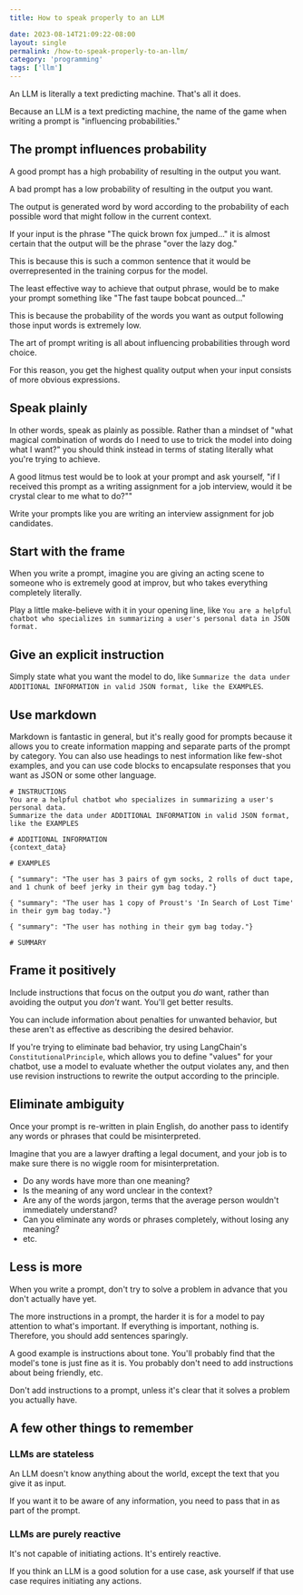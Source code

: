 ```yaml
---
title: How to speak properly to an LLM

date: 2023-08-14T21:09:22-08:00
layout: single
permalink: /how-to-speak-properly-to-an-llm/
category: 'programming'
tags: ['llm']
---
```


An LLM is literally a text predicting machine. That's all it does. 

Because an LLM is a text predicting machine, the name of the game when writing a prompt is "influencing probabilities."


## The prompt influences probability

A good prompt has a high probability of resulting in the output you want.

A bad prompt has a low probability of resulting in the output you want.

The output is generated word by word according to the probability of each possible word that might follow in the current context.

If your input is the phrase "The quick brown fox jumped..." it is almost certain that the output will be the phrase "over the lazy dog."

This is because this is such a common sentence that it would be overrepresented in the training corpus for the model.

The least effective way to achieve that output phrase, would be to make your prompt something like "The fast taupe bobcat pounced..."

This is because the probability of the words you want as output following those input words is extremely low.

The art of prompt writing is all about influencing probabilities through word choice.

For this reason, you get the highest quality output when your input consists of more obvious expressions. 


## Speak plainly

In other words, speak as plainly as possible. Rather than a mindset of "what magical combination of words do I need to use to trick the model into doing what I want?" you should think instead in terms of stating literally what you're trying to achieve.

A good litmus test would be to look at your prompt and ask yourself, "if I received this prompt as a writing assignment for a job interview, would it be crystal clear to me what to do?""

Write your prompts like you are writing an interview assignment for job candidates.


## Start with the frame

When you write a prompt, imagine you are giving an acting scene to someone who is extremely good at improv, but who takes everything completely literally.

Play a little make-believe with it in your opening line, like `You are a helpful chatbot who specializes in summarizing a user's personal data in JSON format.`


## Give an explicit instruction

Simply state what you want the model to do, like `Summarize the data under ADDITIONAL INFORMATION in valid JSON format, like the EXAMPLES`.


## Use markdown

Markdown is fantastic in general, but it's really good for prompts because it allows you to create information mapping and separate parts of the prompt by category. You can also use headings to nest information like few-shot examples, and you can use code blocks to encapsulate responses that you want as JSON or some other language.

```
# INSTRUCTIONS
You are a helpful chatbot who specializes in summarizing a user's personal data.
Summarize the data under ADDITIONAL INFORMATION in valid JSON format, like the EXAMPLES

# ADDITIONAL INFORMATION
{context_data}

# EXAMPLES

{ "summary": "The user has 3 pairs of gym socks, 2 rolls of duct tape, and 1 chunk of beef jerky in their gym bag today."}

{ "summary": "The user has 1 copy of Proust's 'In Search of Lost Time' in their gym bag today."}

{ "summary": "The user has nothing in their gym bag today."}

# SUMMARY
```


## Frame it positively

Include instructions that focus on the output you _do_ want, rather than avoiding the output you _don't_ want. You'll get better results.

You can include information about penalties for unwanted behavior, but these aren't as effective as describing the desired behavior.

If you're trying to eliminate bad behavior, try using LangChain's `ConstitutionalPrinciple`, which allows you to define "values" for your chatbot, use a model to evaluate whether the output violates any, and then use revision instructions to rewrite the output according to the principle.


## Eliminate ambiguity 

Once your prompt is re-written in plain English, do another pass to identify any words or phrases that could be misinterpreted.

Imagine that you are a lawyer drafting a legal document, and your job is to make sure there is no wiggle room for misinterpretation.

* Do any words have more than one meaning?
* Is the meaning of any word unclear in the context?
* Are any of the words jargon, terms that the average person wouldn't immediately understand?
* Can you eliminate any words or phrases completely, without losing any meaning?
* etc.


## Less is more

When you write a prompt, don't try to solve a problem in advance that you don't actually have yet.

The more instructions in a prompt, the harder it is for a model to pay attention to what's important. If everything is important, nothing is. Therefore, you should add sentences sparingly.

A good example is instructions about tone. You'll probably find that the model's tone is just fine as it is. You probably don't need to add instructions about being friendly, etc.

Don't add instructions to a prompt, unless it's clear that it solves a problem you actually have.


## A few other things to remember


### LLMs are stateless

An LLM doesn't know anything about the world, except the text that you give it as input.

If you want it to be aware of any information, you need to pass that in as part of the prompt.


### LLMs are purely reactive

It's not capable of initiating actions. It's entirely reactive.

If you think an LLM is a good solution for a use case, ask yourself if that use case requires initiating any actions.

